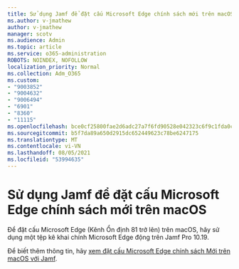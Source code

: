 ```yaml
---
title: Sử dụng Jamf để đặt cấu Microsoft Edge chính sách mới trên macOS
ms.author: v-jmathew
author: v-jmathew
manager: scotv
ms.audience: Admin
ms.topic: article
ms.service: o365-administration
ROBOTS: NOINDEX, NOFOLLOW
localization_priority: Normal
ms.collection: Adm_O365
ms.custom:
- "9003852"
- "9004632"
- "9006494"
- "6901"
- "8360"
- "11115"
ms.openlocfilehash: bce0cf25800fae2d6adc27a7f6fd90528e042323c6f9c1fda0c4fb6f139d46b9
ms.sourcegitcommit: b5f7da89a650d2915dc652449623c78be6247175
ms.translationtype: MT
ms.contentlocale: vi-VN
ms.lasthandoff: 08/05/2021
ms.locfileid: "53994635"
---
```

# <a name="use-jamf-to-configure-microsoft-edge-policy-settings-on-macos"></a>Sử dụng Jamf để đặt cấu Microsoft Edge chính sách mới trên macOS

Để đặt cấu Microsoft Edge (Kênh Ổn định 81 trở lên) trên macOS, hãy sử dụng một tệp kê khai chính Microsoft Edge động trên Jamf Pro 10.19.

Để biết thêm thông tin, hãy [xem đặt cấu Microsoft Edge chính sách Mới trên macOS với Jamf](https://go.microsoft.com/fwlink/?linkid=2134761).
